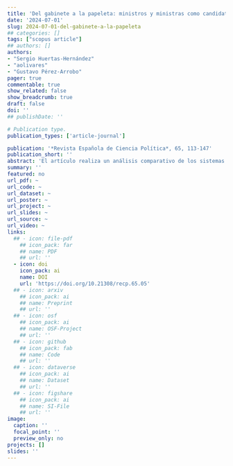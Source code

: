 ```yaml
---
title: 'Del gabinete a la papeleta: ministros y ministras como candidatos presidenciales'
date: '2024-07-01'
slug: 2024-07-01-del-gabinete-a-la-papeleta
## categories: []
tags: ["scopus article"]
## authors: []
authors:
- "Sergio Huertas-Hernández"
- "aolivares"
- "Gustavo Pérez-Arrobo"
pager: true
commentable: true
show_related: false
show_breadcrumb: true
draft: false
doi: ''
## publishDate: ''

# Publication type.
publication_types: ['article-journal']

publication: '*Revista Española de Ciencia Política*, 65, 113-147'
publication_short: ''
abstract: 'El artículo realiza un análisis comparativo de los sistemas presidenciales de Argentina, Colombia, Chile y Uruguay, abarcando el período entre 1989 y 2022, con el objetivo de examinar los factores que motivan a una persona en la jefatura de un ministerio a buscar la candidatura presidencial. El argumento central sostiene que tanto el presidente en funciones como los partidos políticos tienen el propósito de aprovechar el paso de una persona por un Gabinete para impulsar su candidatura presidencial dentro de la organización política. Los casos seleccionados se justifican debido a la existencia de momentos históricos en los cuales ministros y ministras han dejado sus cargos para competir por la presidencia en estos países. La metodología empleada en este estudio sigue la lógica multi-método. Utilizando primero análisis cuantitativo de regresión logística, seguido de análisis cualitativo de prensa sobre trayectorias de ministros y ministras para respaldar el argumento teórico. Los resultados más notables destacan que contar con un perfil político, ser miembro del partido político del presidente y haber ejercido un ministerio político son factores influyentes al momento de postularse en las elecciones presidenciales.'
summary: ''
featured: no
url_pdf: ~
url_code: ~
url_dataset: ~
url_poster: ~
url_project: ~
url_slides: ~
url_source: ~
url_video: ~
links:
  ## - icon: file-pdf
    ## icon_pack: far
    ## name: PDF
    ## url: ''
  - icon: doi
    icon_pack: ai
    name: DOI
    url: 'https://doi.org/10.21308/recp.65.05'
  ## - icon: arxiv
    ## icon_pack: ai
    ## name: Preprint
    ## url: ''
  ## - icon: osf
    ## icon_pack: ai
    ## name: OSF-Project
    ## url: ''
  ## - icon: github
    ## icon_pack: fab
    ## name: Code
    ## url: ''
  ## - icon: dataverse
    ## icon_pack: ai
    ## name: Dataset
    ## url: ''
  ## - icon: figshare
    ## icon_pack: ai
    ## name: SI-File
    ## url: ''
image:
  caption: ''
  focal_point: ''
  preview_only: no
projects: []
slides: ''
---
```

